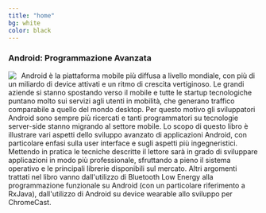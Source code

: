 ```yaml
---
title: "home"
bg: white
color: black
---
```


### Android: Programmazione Avanzata
<img src="http://androidavanzato.it/cover_opt.png" style="float: left;margin-right: 10px;" />
<span>Android è la piattaforma mobile più diffusa a livello mondiale, con più di un miliardo di device attivati e un ritmo di crescita vertiginoso. Le grandi aziende si stanno spostando verso il mobile e tutte le startup tecnologiche puntano molto sui servizi agli utenti in mobilità, che generano traffico comparabile a quello del mondo desktop. Per questo motivo gli sviluppatori Android  sono sempre più ricercati e tanti programmatori su tecnologie server-side stanno migrando al settore mobile.
Lo scopo di questo libro è illustrare vari aspetti dello sviluppo avanzato di applicazioni Android, con particolare enfasi sulla user interface e sugli aspetti più ingegneristici. Mettendo in pratica le tecniche descritte il lettore sarà in grado di sviluppare applicazioni in modo più professionale, sfruttando a pieno il sistema operativo e le principali librerie disponibili sul mercato. Altri argomenti trattati nel libro vanno dall'utilizzo di Bluetooth Low Energy alla programmazione funzionale su Android (con un particolare riferimento a RxJava), dall'utilizzo di Android su device wearable allo sviluppo per ChromeCast.
</span>
